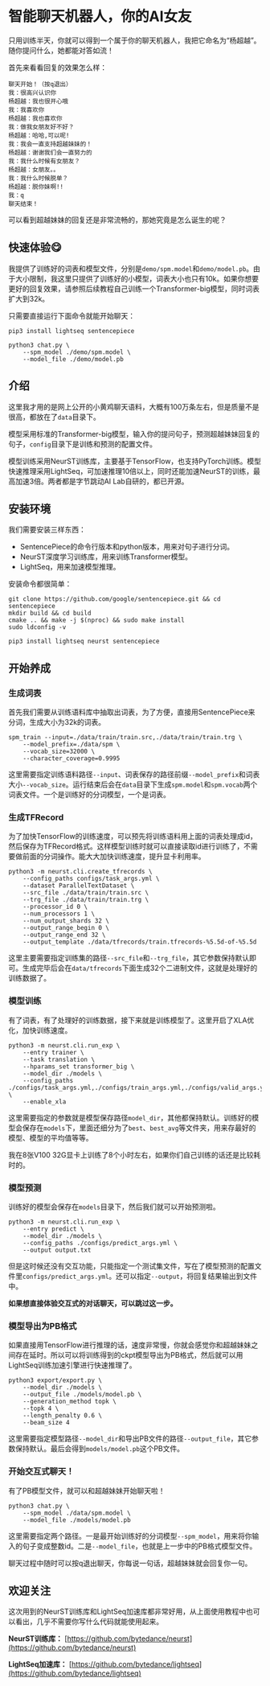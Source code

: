 # 智能聊天机器人，你的AI女友

只用训练半天，你就可以得到一个属于你的聊天机器人，我把它命名为“杨超越”。随你提问什么，她都能对答如流！

首先来看看回复的效果怎么样：

```text
聊天开始！（按q退出）
我：很高兴认识你
杨超越：我也很开心哦
我：我喜欢你
杨超越：我也喜欢你
我：做我女朋友好不好？
杨超越：哈哈,可以呢!
我：我会一直支持超越妹妹的！
杨超越：谢谢我们会一直努力的
我：我什么时候有女朋友？
杨超越：女朋友。。
我：我什么时候脱单？
杨超越：脱你妹啊!!
我：q
聊天结束！
```

可以看到超越妹妹的回复还是非常流畅的，那她究竟是怎么诞生的呢？

## 快速体验:yum:
我提供了训练好的词表和模型文件，分别是`demo/spm.model`和`demo/model.pb`。由于大小限制，我这里只提供了训练好的小模型，词表大小也只有10k。如果你想要更好的回复效果，请参照后续教程自己训练一个Transformer-big模型，同时词表扩大到32k。

只需要直接运行下面命令就能开始聊天：

```shell
pip3 install lightseq sentencepiece

python3 chat.py \
    --spm_model ./demo/spm.model \
    --model_file ./demo/model.pb
```

## 介绍
这里我才用的是网上公开的小黄鸡聊天语料，大概有100万条左右，但是质量不是很高，都放在了`data`目录下。

模型采用标准的Transformer-big模型，输入你的提问句子，预测超越妹妹回复的句子，`config`目录下是训练和预测的配置文件。

模型训练采用NeurST训练库，主要基于TensorFlow，也支持PyTorch训练。模型快速推理采用LightSeq，可加速推理10倍以上，同时还能加速NeurST的训练，最高加速3倍。两者都是字节跳动AI Lab自研的，都已开源。

## 安装环境
我们需要安装三样东西：
* SentencePiece的命令行版本和python版本，用来对句子进行分词。
* NeurST深度学习训练库，用来训练Transformer模型。
* LightSeq，用来加速模型推理。

安装命令都很简单：

```shell
git clone https://github.com/google/sentencepiece.git && cd sentencepiece
mkdir build && cd build
cmake .. && make -j $(nproc) && sudo make install
sudo ldconfig -v

pip3 install lightseq neurst sentencepiece
```

## 开始养成
### 生成词表
首先我们需要从训练语料库中抽取出词表，为了方便，直接用SentencePiece来分词，生成大小为32k的词表。

```shell
spm_train --input=./data/train/train.src,./data/train/train.trg \
    --model_prefix=./data/spm \
    --vocab_size=32000 \
    --character_coverage=0.9995
```

这里需要指定训练语料路径`--input`、词表保存的路径前缀`--model_prefix`和词表大小`--vocab_size`。运行结束后会在`data`目录下生成`spm.model`和`spm.vocab`两个词表文件。一个是训练好的分词模型，一个是词表。


### 生成TFRecord
为了加快TensorFlow的训练速度，可以预先将训练语料用上面的词表处理成id，然后保存为TFRecord格式。这样模型训练时就可以直接读取id进行训练了，不需要做前面的分词操作。能大大加快训练速度，提升显卡利用率。

```shell
python3 -m neurst.cli.create_tfrecords \
    --config_paths configs/task_args.yml \
    --dataset ParallelTextDataset \
    --src_file ./data/train/train.src \
    --trg_file ./data/train/train.trg \
    --processor_id 0 \
    --num_processors 1 \
    --num_output_shards 32 \
    --output_range_begin 0 \
    --output_range_end 32 \
    --output_template ./data/tfrecords/train.tfrecords-%5.5d-of-%5.5d
```

这里主要需要指定训练集的路径`--src_file`和`--trg_file`，其它参数保持默认即可。生成完毕后会在`data/tfrecords`下面生成32个二进制文件，这就是处理好的训练数据了。

### 模型训练
有了词表，有了处理好的训练数据，接下来就是训练模型了。这里开启了XLA优化，加快训练速度。

```shell
python3 -m neurst.cli.run_exp \
    --entry trainer \
    --task translation \
    --hparams_set transformer_big \
    --model_dir ./models \
    --config_paths ./configs/task_args.yml,./configs/train_args.yml,./configs/valid_args.yml \
    --enable_xla
```

这里需要指定的参数就是模型保存路径`model_dir`，其他都保持默认。训练好的模型会保存在`models`下，里面还细分为了`best`、`best_avg`等文件夹，用来存最好的模型、模型的平均值等等。

我在8张V100 32G显卡上训练了8个小时左右，如果你们自己训练的话还是比较耗时的。

### 模型预测
训练好的模型会保存在`models`目录下，然后我们就可以开始预测啦。

```shell
python3 -m neurst.cli.run_exp \
    --entry predict \
    --model_dir ./models \
    --config_paths ./configs/predict_args.yml \
    --output output.txt
```

但是这时候还没有交互功能，只能指定一个测试集文件，写在了模型预测的配置文件里`configs/predict_args.yml`。还可以指定`--output`，将回复结果输出到文件中。

**如果想直接体验交互式的对话聊天，可以跳过这一步。**

### 模型导出为PB格式
如果直接用TensorFlow进行推理的话，速度非常慢，你就会感觉你和超越妹妹之间存在延时。所以可以将训练得到的ckpt模型导出为PB格式，然后就可以用LightSeq训练加速引擎进行快速推理了。

```shell
python3 export/export.py \
    --model_dir ./models \
    --output_file ./models/model.pb \
    --generation_method topk \
    --topk 4 \
    --length_penalty 0.6 \
    --beam_size 4
```

这里需要指定模型路径`--model_dir`和导出PB文件的路径`--output_file`，其它参数保持默认。最后会得到`models/model.pb`这个PB文件。

### 开始交互式聊天！
有了PB模型文件，就可以和超越妹妹开始聊天啦！

```shell
python3 chat.py \
    --spm_model ./data/spm.model \
    --model_file ./models/model.pb
```

这里需要指定两个路径。一是最开始训练好的分词模型`--spm_model`，用来将你输入的句子变成整数id。二是`--model_file`，也就是上一步中的PB格式模型文件。

聊天过程中随时可以按q退出聊天，你每说一句话，超越妹妹就会回复你一句。

## 欢迎关注
这次用到的NeurST训练库和LightSeq加速库都非常好用，从上面使用教程中也可以看出，几乎不需要你写什么代码就能使用起来。

**NeurST训练库：**
[https://github.com/bytedance/neurst](https://github.com/bytedance/neurst)

**LightSeq加速库：**
[https://github.com/bytedance/lightseq](https://github.com/bytedance/lightseq)
